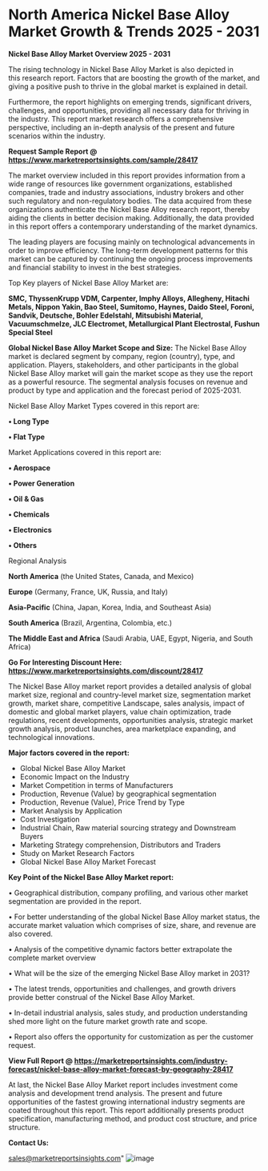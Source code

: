 # North America Nickel Base Alloy Market Growth & Trends 2025 - 2031

<Strong> Nickel Base Alloy Market Overview 2025 - 2031</strong>

The rising technology in Nickel Base Alloy Market is also depicted in this research report. Factors that are boosting the growth of the market, and giving a positive push to thrive in the global market is explained in detail.

Furthermore, the report highlights on emerging trends, significant drivers, challenges, and opportunities, providing all necessary data for thriving in the industry. This report market research offers a comprehensive perspective, including an in-depth analysis of the present and future scenarios within the industry.

<strong>Request Sample Report @ <a href=https://www.marketreportsinsights.com/sample/28417>https://www.marketreportsinsights.com/sample/28417</a></strong>

The market overview included in this report provides information from a wide range of resources like government organizations, established companies, trade and industry associations, industry brokers and other such regulatory and non-regulatory bodies. The data acquired from these organizations authenticate the Nickel Base Alloy research report, thereby aiding the clients in better decision making. Additionally, the data provided in this report offers a contemporary understanding of the market dynamics.

The leading players are focusing mainly on technological advancements in order to improve efficiency. The long-term development patterns for this market can be captured by continuing the ongoing process improvements and financial stability to invest in the best strategies.

Top Key players of Nickel Base Alloy Market are:

<strong>SMC, ThyssenKrupp VDM, Carpenter, Imphy Alloys, Allegheny, Hitachi Metals, Nippon Yakin, Bao Steel, Sumitomo, Haynes, Daido Steel, Foroni, Sandvik, Deutsche, Bohler Edelstahl, Mitsubishi Material, Vacuumschmelze, JLC Electromet, Metallurgical Plant Electrostal, Fushun Special Steel</strong>

<strong><b>Global Nickel Base Alloy Market Scope and Size:</b></strong>
The Nickel Base Alloy market is declared segment by company, region (country), type, and application. Players, stakeholders, and other participants in the global Nickel Base Alloy market will gain the market scope as they use the report as a powerful resource. The segmental analysis focuses on revenue and product by type and application and the forecast period of 2025-2031.

Nickel Base Alloy Market Types covered in this report are:

<strong>• Long Type

• Flat Type</strong>

Market Applications covered in this report are:

<strong>• Aerospace

• Power Generation

• Oil & Gas

• Chemicals

• Electronics

• Others</strong> 

Regional Analysis

<strong>North America</strong> (the United States, Canada, and Mexico)

<strong>Europe</strong> (Germany, France, UK, Russia, and Italy)

<strong>Asia-Pacific</strong> (China, Japan, Korea, India, and Southeast Asia)

<strong>South America</strong> (Brazil, Argentina, Colombia, etc.)

<strong>The Middle East and Africa</strong> (Saudi Arabia, UAE, Egypt, Nigeria, and South Africa)

<strong>Go For Interesting Discount Here: <a href=https://www.marketreportsinsights.com/discount/28417>https://www.marketreportsinsights.com/discount/28417</a></strong>

The Nickel Base Alloy market report provides a detailed analysis of global market size, regional and country-level market size, segmentation market growth, market share, competitive Landscape, sales analysis, impact of domestic and global market players, value chain optimization, trade regulations, recent developments, opportunities analysis, strategic market growth analysis, product launches, area marketplace expanding, and technological innovations.

<strong><b>Major factors covered in the report:</b></strong>
<ul>
  <li>Global Nickel Base Alloy Market </li>
  <li>Economic Impact on the Industry</li>
  <li>Market Competition in terms of Manufacturers</li>
  <li>Production, Revenue (Value) by geographical segmentation</li>
  <li>Production, Revenue (Value), Price Trend by Type</li>
  <li>Market Analysis by Application</li>
  <li>Cost Investigation</li>
  <li>Industrial Chain, Raw material sourcing strategy and Downstream Buyers</li>
  <li>Marketing Strategy comprehension, Distributors and Traders</li>
  <li>Study on Market Research Factors</li>
  <li>Global Nickel Base Alloy Market Forecast</li>
</ul>

<strong><b>Key Point of the Nickel Base Alloy Market report:</b></strong>

• Geographical distribution, company profiling, and various other market segmentation are provided in the report.

• For better understanding of the global Nickel Base Alloy market status, the accurate market valuation which comprises of size, share, and revenue are also covered.

• Analysis of the competitive dynamic factors better extrapolate the complete market overview

• What will be the size of the emerging Nickel Base Alloy market in 2031?

• The latest trends, opportunities and challenges, and growth drivers provide better construal of the Nickel Base Alloy Market.

• In-detail industrial analysis, sales study, and production understanding shed more light on the future market growth rate and scope.

• Report also offers the opportunity for customization as per the customer request.

<strong><b>View Full Report @ <a href=https://marketreportsinsights.com/industry-forecast/nickel-base-alloy-market-forecast-by-geography-28417>https://marketreportsinsights.com/industry-forecast/nickel-base-alloy-market-forecast-by-geography-28417</a></b></strong>


At last, the Nickel Base Alloy Market report includes investment come analysis and development trend analysis. The present and future opportunities of the fastest growing international industry segments are coated throughout this report. This report additionally presents product specification, manufacturing method, and product cost structure, and price structure.

<strong>Contact Us:</strong>

sales@marketreportsinsights.com"
![image](https://github.com/user-attachments/assets/598cc808-1df1-48e2-b917-db5c2ea8e4a6)

